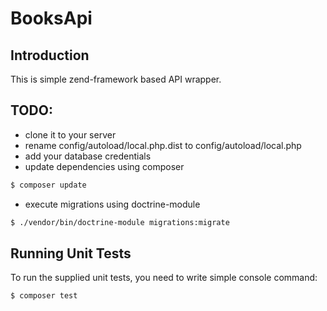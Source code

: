 # BooksApi

## Introduction

This is simple zend-framework based API wrapper.

## TODO:

- clone it to your server
- rename config/autoload/local.php.dist to config/autoload/local.php
- add your database credentials
- update dependencies using composer 

```bash
$ composer update
```
- execute migrations using doctrine-module
```bash
$ ./vendor/bin/doctrine-module migrations:migrate
```
## Running Unit Tests
To run the supplied unit tests, you need to write simple console command: 
```bash
$ composer test
```

